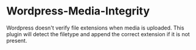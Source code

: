 Wordpress-Media-Integrity
=================================================

Wordpress doesn't verify file extensions when media is uploaded. This plugin will detect the filetype and append the correct extension if it is not present. 
